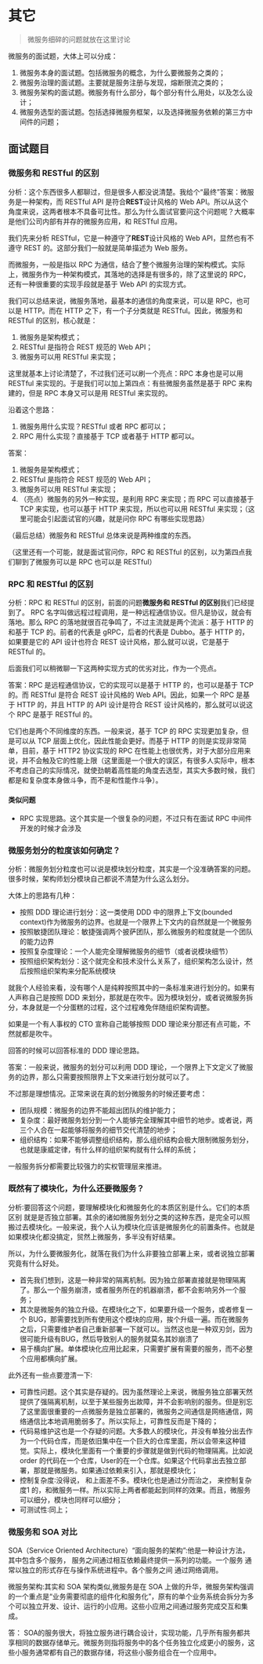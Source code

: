 # 其它

> 微服务细碎的问题就放在这里讨论

微服务的面试题，大体上可以分成：
1. 微服务本身的面试题。包括微服务的概念，为什么要微服务之类的；
2. 微服务治理的面试题。主要就是服务注册与发现，熔断限流之类的；
3. 微服务架构的面试题。微服务有什么部分，每个部分有什么用处，以及怎么设计；
4. 微服务选型的面试题。包括选择微服务框架，以及选择微服务依赖的第三方中间件的问题；

## 面试题目
### 微服务和 RESTful 的区别

分析：这个东西很多人都聊过，但是很多人都没说清楚。我给个“最终”答案：微服务是一种架构，而 RESTful API 是符合**REST**设计风格的 Web API。所以从这个角度来说，这两者根本不具备可比性。那么为什么面试官要问这个问题呢？大概率是他们公司内部有并存的微服务应用，和 RESTful 应用。

我们先来分析 RESTful，它是一种遵守了**REST**设计风格的 Web API，显然也有不遵守 REST 的。这部分我们一般就是简单描述为 Web 服务。

而微服务，一般是指以 RPC 为通信，结合了整个微服务治理的架构模式。实际上，微服务作为一种架构模式，其落地的选择是有很多的，除了这里说的 RPC，还有一种很重要的实现手段就是基于 Web API 的实现方式。

我们可以总结来说，微服务落地，最基本的通信的角度来说，可以是 RPC，也可以是 HTTP。而在 HTTP 之下，有一个子分类就是 RESTful。因此，微服务和 RESTful 的区别，核心就是：
1. 微服务是架构模式；
2. RESTful 是指符合 REST 规范的 Web API；
3. 微服务可以用 RESTful 来实现；

这里就基本上讨论清楚了，不过我们还可以刷一个亮点：RPC 本身也是可以用 RESTful 来实现的。于是我们可以加上第四点：有些微服务虽然是基于 RPC 来构建的，但是 RPC 本身又可以是用 RESTful 来实现的。

沿着这个思路：
1. 微服务用什么实现？RESTful 或者 RPC 都可以；
2. RPC 用什么实现？直接基于 TCP 或者基于 HTTP 都可以。

答案：
1. 微服务是架构模式；
2. RESTful 是指符合 REST 规范的 Web API；
3. 微服务可以用 RESTful 来实现；
4. （亮点）微服务的另外一种实现，是利用 RPC 来实现；而 RPC 可以直接基于 TCP 来实现，也可以基于 HTTP 来实现，所以也可以用 RESTful 来实现；（这里可能会引起面试官的兴趣，就是问你 RPC 有哪些实现思路）

（最后总结）微服务和 RESTful 总体来说是两种维度的东西。

（这里还有一个可能，就是面试官问你，RPC 和 RESTful 的区别，以为第四点我们聊到了微服务可以是 RPC 也可以是 RESTful）

### RPC 和 RESTful 的区别

分析：RPC 和 RESTful 的区别，前面的问题**微服务和 RESTful 的区别**我们已经提到了。 RPC 名字叫做远程过程调用，是一种远程通信协议。但凡是协议，就会有落地。那么 RPC 的落地就很百花争鸣了，不过主流就是两个流派：基于 HTTP 的和基于 TCP 的。前者的代表是 gRPC，后者的代表是 Dubbo。基于 HTTP 的，如果要是它的 API 设计也符合 REST 设计风格，那么就可以说，它是基于 RESTful 的。

后面我们可以稍微聊一下这两种实现方式的优劣对比，作为一个亮点。

答案：RPC 是远程通信协议，它的实现可以是基于 HTTP 的，也可以是基于 TCP 的。而 RESTful 是符合 REST 设计风格的 Web API。因此，如果一个 RPC 是基于 HTTP 的，并且 HTTP 的 API 设计是符合 REST 设计风格的，那么就可以说这个 RPC 是基于 RESTful 的。

它们也是两个不同维度的东西。一般来说，基于 TCP 的 RPC 实现更加复杂，但是可以从 TCP 层面上优化，因此性能会更好。而基于 HTTP 的则是实现非常简单，目前，基于 HTTP2 协议实现的 RPC 在性能上也很优秀，对于大部分应用来说，并不会触及它的性能上限（这里面是一个很大的误区，有很多人实际中，根本不考虑自己的实际情况，就使劲朝着高性能的角度去选型，其实大多数时候，我们都是和复杂度本身做斗争，而不是和性能作斗争）。

#### 类似问题
- RPC 实现思路。这个其实是一个很复杂的问题，不过只有在面试 RPC 中间件开发的时候才会涉及

### 微服务划分的粒度该如何确定？
分析：微服务划分粒度也可以说是模块划分粒度，其实是一个没准确答案的问题。很多时候，架构师划分模块自己都说不清楚为什么这么划分。

大体上的思路有几种：
- 按照 DDD 理论进行划分：这一类使用 DDD 中的限界上下文(bounded context)作为微服务的边界。也就是一个限界上下文内的自然就是一个微服务
- 按照敏捷团队理论：敏捷强调两个披萨团队，那么微服务的粒度就是一个团队的能力边界
- 按照复杂度理论：一个人能完全理解微服务的细节（或者说模块细节）
- 按照组织架构划分：这个就完全和技术没什么关系了，组织架构怎么设计，然后按照组织架构来分配系统模块

就我个人经验来看，没有哪个人是纯粹按照其中的一条标准来进行划分的。如果有人声称自己是按照 DDD 来划分，那就是在吹牛。因为模块划分，或者说微服务拆分，本身就是一个分蛋糕的过程，这个过程难免伴随组织架构调整。

如果是一个有人事权的 CTO 宣称自己能够按照 DDD 理论来分那还有点可能，不然就都是吹牛。

回答的时候可以回答标准的 DDD 理论思路。

答案：一般来说，微服务的划分可以利用 DDD 理论，一个限界上下文定义了微服务的边界，那么只需要按照限界上下文来进行划分就可以了。

不过那是理想情况。正常来说在真的划分微服务的时候还要考虑：
- 团队规模：微服务的边界不能超出团队的维护能力；
- 复杂度：最好微服务划分到一个人能够完全理解其中细节的地步。或者说，两三个人合在一起能够将服务的细节交代清楚的地步；
- 组织结构：如果不能够调整组织结构，那么组织结构会极大限制微服务划分，也就是康威定律，有什么样的组织架构就有什么样的系统；

一般服务拆分都需要比较强力的实权管理层来推进。

### 既然有了模块化，为什么还要微服务？

分析∶要回答这个问题，要理解模块化和微服务化的本质区别是什么。它们的本质区别
就是是否独立部署。其余的诸如微服务划分之类的这种东西，是完全可以照搬过去模块化。一般来说，我个人认为模块化应该是微服务化的前置条件。也就是如果模块化都没搞定，贸然上微服务，多半没有好结果。

所以，为什么要微服务化，就落在我们为什么非要独立部署上来，或者说独立部署究竟有什么好处。

- 首先我们想到，这是一种非常的隔离机制。因为独立部署直接就是物理隔离了。那么一个服务崩溃，或者服务所在的机器崩溃，都不会影响另外一个服务；
- 其次是微服务的独立升级。在模块化之下，如果要升级一个服务，或者修复一个 BUG，那需要找到所有使用这个模块的应用，挨个升级一遍。而在微服务之后，只需要维护者自己重新部署一下就可以。当然这也是一种双刃剑，因为很可能升级有BUG，然后导致别人的服务就莫名其妙崩溃了
- 易于横向扩展。单体模块化应用比起来，只需要扩展有需要的服务，而不必整个应用都横向扩展。
  
此外还有一些点要澄清一下∶

- 可靠性问题。这个其实是存疑的。因为虽然理论上来说，微服务独立部署天然提供了强隔离机制，以至于某些服务出故障，并不会影响别的服务。但是别忘了这里面很重要的一点微服务是独立部署的，微服务之间通信是网络通信，网络通信比本地调用脆弱多了。所以实际上，可靠性反而是下降的；
- 代码易维护这也是一个存疑的问题。大多数人的模块化，并没有单独分出去作为一个代码仓库，而是依旧集中在一个巨大的仓库里面，所以会带来这种错觉。实际上，模块化里面有一个重要的步骤就是做到代码的物理隔离。比如说 order 的代码在一个仓库，User的在一个仓库。如果这个代码拿出去独立部署，那就是微服务。如果通过依赖来引入，那就是模块化；
- 控制复杂度∶没得说， 和上面差不多。模块化也是通过分而治之， 来控制复杂度1
的，和微服务一样。所以实际上两者都能起到同样的效果。而且，微服务可以细分，模块也同样可以细分；
- 可测试性∶同上；


### 微服务和 SOA 对比
SOA（Service Oriented Architecture）“面向服务的架构”:他是一种设计方法，其中包含多个服务， 服务之间通过相互依赖最终提供一系列的功能。一个服务 通常以独立的形式存在与操作系统进程中。各个服务之间 通过网络调用。

微服务架构:其实和 SOA 架构类似,微服务是在 SOA 上做的升华，微服务架构强调的一个重点是“业务需要彻底的组件化和服务化”，原有的单个业务系统会拆分为多个可以独立开发、设计、运行的小应用。这些小应用之间通过服务完成交互和集成。

答：
SOA的服务很大，将独立服务进行耦合设计，实现功能，几乎所有服务都共享相同的数据存储单元。微服务则指将服务中的各个任务独立化成更小的服务，这些小服务通常都有自己的数据存储，将这些小服务组合在一个应用中。

